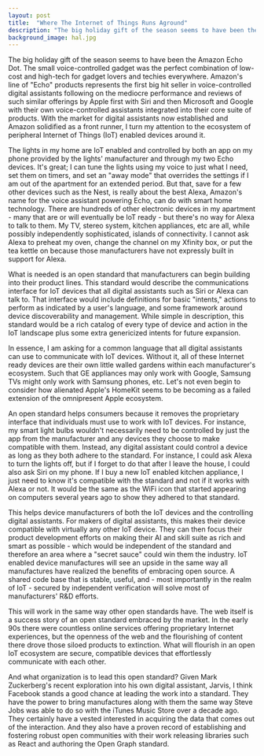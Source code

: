 ```yaml
---
layout: post
title:  "Where The Internet of Things Runs Aground"
description: "The big holiday gift of the season seems to have been the Amazon Echo Dot. The small voice-controlled gadget was the perfect combination of low-cost and high-tech for gadget lovers and techies everywhere."
background_image: hal.jpg
---
```


The big holiday gift of the season seems to have been the Amazon Echo Dot. The small voice-controlled gadget was the perfect combination of low-cost and high-tech for gadget lovers and techies everywhere. Amazon's line of "Echo" products represents the first big hit seller in voice-controlled digital assistants following on the mediocre performance and reviews of such similar offerings by Apple first with Siri and then Microsoft and Google with their own voice-controlled assistants integrated into their core suite of products. With the market for digital assistants now established and Amazon solidified as a front runner, I turn my attention to the ecosystem of peripheral Internet of Things (IoT) enabled devices around it.

The lights in my home are IoT enabled and controlled by both an app on my phone provided by the lights' manufacturer and through my two Echo devices. It's great; I can tune the lights using my voice to just what I need, set them on timers, and set an "away mode" that overrides the settings if I am out of the apartment for an extended period. But that, save for a few other devices such as the Nest, is really about the best Alexa, Amazon's name for the voice assistant powering Echo, can do with smart home technology. There are hundreds of other electronic devices in my apartment - many that are or will eventually be IoT ready - but there's no way for Alexa to talk to them. My TV, stereo system, kitchen appliances, etc are all, while possibly independently sophisticated, islands of connectivity. I cannot ask Alexa to preheat my oven, change the channel on my Xfinity box, or put the tea kettle on because those manufacturers have not expressly built in support for Alexa.

What is needed is an open standard that manufacturers can begin building into their product lines. This standard would describe the communications interface for IoT devices that all digital assistants such as Siri or Alexa can talk to. That interface would include definitions for basic "intents," actions to perform as indicated by a user's language, and some framework around device discoverability and management. While simple in description, this standard would be a rich catalog of every type of device and action in the IoT landscape plus some extra genericized intents for future expansion.

In essence, I am asking for a common language that all digital assistants can use to communicate with IoT devices. Without it, all of these Internet ready devices are their own little walled gardens within each manufacturer's ecosystem. Such that GE appliances may only work with Google, Samsung TVs might only work with Samsung phones, etc. Let's not even begin to consider how alienated Apple's HomeKit seems to be becoming as a failed extension of the omnipresent Apple ecosystem.

An open standard helps consumers because it removes the proprietary interface that individuals must use to work with IoT devices. For instance, my smart light bulbs wouldn't necessarily need to be controlled by just the app from the manufacturer and any devices they choose to make compatible with them. Instead,  any digital assistant could control a device as long as they both adhere to the standard. For instance, I could ask Alexa to turn the lights off, but if I forget to do that after I leave the house, I could also ask Siri on my phone. If I buy a new IoT enabled kitchen appliance, I just need to know it's compatible with the standard and not if it works with Alexa or not. It would be the same as the WiFi icon that started appearing on computers several years ago to show they adhered to that standard.

This helps device manufacturers of both the IoT devices and the controlling digital assistants. For makers of digital assistants, this makes their device compatible with virtually any other IoT device. They can then focus their product development efforts on making their AI and skill suite as rich and smart as possible - which would be independent of the standard and therefore an area where a "secret sauce" could win them the industry. IoT enabled device manufactures will see an upside in the same way all manufactures have realized the benefits of embracing open source. A shared code base that is stable, useful, and - most importantly in the realm of IoT - secured by independent verification will solve most of manufacturers' R&D efforts.

This will work in the same way other open standards have. The web itself is a success story of an open standard embraced by the market. In the early 90s there were countless online services offering proprietary Internet experiences, but the openness of the web and the flourishing of content there drove those siloed products to extinction. What will flourish in an open IoT ecosystem are secure, compatible devices that effortlessly communicate with each other.

And what organization is to lead this open standard? Given Mark Zuckerberg's recent exploration into his own digital assistant, Jarvis, I think Facebook stands a good chance at leading the work into a standard. They have the power to bring manufactures along with them the same way Steve Jobs was able to do so with the iTunes Music Store over a decade ago. They certainly have a vested interested in acquiring the data that comes out of the interaction. And they also have a proven record of establishing and fostering robust open communities with their work releasing libraries such as React and authoring the Open Graph standard.
